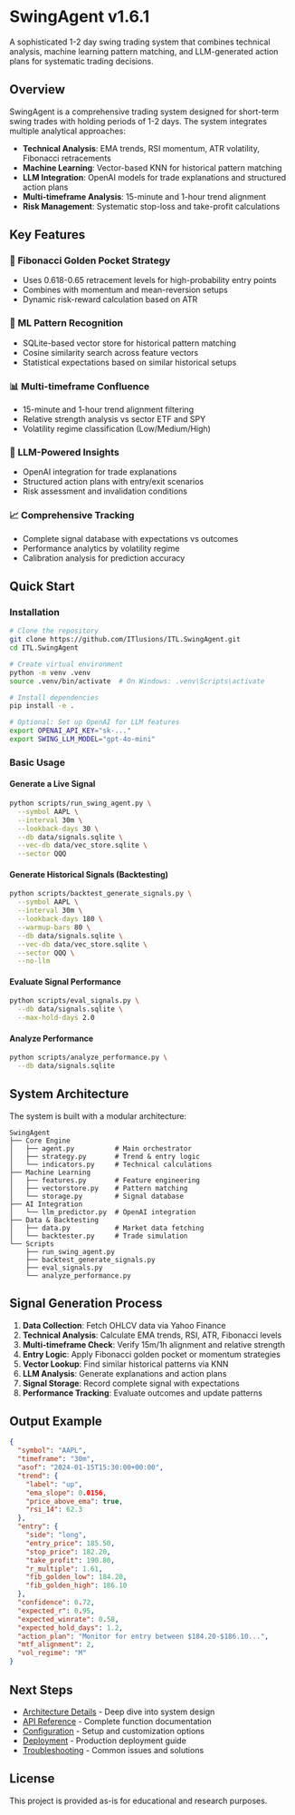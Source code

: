 # SwingAgent v1.6.1

A sophisticated 1-2 day swing trading system that combines technical analysis, machine learning pattern matching, and LLM-generated action plans for systematic trading decisions.

## Overview

SwingAgent is a comprehensive trading system designed for short-term swing trades with holding periods of 1-2 days. The system integrates multiple analytical approaches:

- **Technical Analysis**: EMA trends, RSI momentum, ATR volatility, Fibonacci retracements
- **Machine Learning**: Vector-based KNN for historical pattern matching
- **LLM Integration**: OpenAI models for trade explanations and structured action plans
- **Multi-timeframe Analysis**: 15-minute and 1-hour trend alignment
- **Risk Management**: Systematic stop-loss and take-profit calculations

## Key Features

### 🎯 Fibonacci Golden Pocket Strategy
- Uses 0.618-0.65 retracement levels for high-probability entry points
- Combines with momentum and mean-reversion setups
- Dynamic risk-reward calculation based on ATR

### 🧠 ML Pattern Recognition
- SQLite-based vector store for historical pattern matching
- Cosine similarity search across feature vectors
- Statistical expectations based on similar historical setups

### 📊 Multi-timeframe Confluence
- 15-minute and 1-hour trend alignment filtering
- Relative strength analysis vs sector ETF and SPY
- Volatility regime classification (Low/Medium/High)

### 🤖 LLM-Powered Insights
- OpenAI integration for trade explanations
- Structured action plans with entry/exit scenarios
- Risk assessment and invalidation conditions

### 📈 Comprehensive Tracking
- Complete signal database with expectations vs outcomes
- Performance analytics by volatility regime
- Calibration analysis for prediction accuracy

## Quick Start

### Installation

```bash
# Clone the repository
git clone https://github.com/ITlusions/ITL.SwingAgent.git
cd ITL.SwingAgent

# Create virtual environment
python -m venv .venv
source .venv/bin/activate  # On Windows: .venv\Scripts\activate

# Install dependencies
pip install -e .

# Optional: Set up OpenAI for LLM features
export OPENAI_API_KEY="sk-..."
export SWING_LLM_MODEL="gpt-4o-mini"
```

### Basic Usage

#### Generate a Live Signal

```bash
python scripts/run_swing_agent.py \
  --symbol AAPL \
  --interval 30m \
  --lookback-days 30 \
  --db data/signals.sqlite \
  --vec-db data/vec_store.sqlite \
  --sector QQQ
```

#### Generate Historical Signals (Backtesting)

```bash
python scripts/backtest_generate_signals.py \
  --symbol AAPL \
  --interval 30m \
  --lookback-days 180 \
  --warmup-bars 80 \
  --db data/signals.sqlite \
  --vec-db data/vec_store.sqlite \
  --sector QQQ \
  --no-llm
```

#### Evaluate Signal Performance

```bash
python scripts/eval_signals.py \
  --db data/signals.sqlite \
  --max-hold-days 2.0
```

#### Analyze Performance

```bash
python scripts/analyze_performance.py \
  --db data/signals.sqlite
```

## System Architecture

The system is built with a modular architecture:

```
SwingAgent
├── Core Engine
│   ├── agent.py          # Main orchestrator
│   ├── strategy.py       # Trend & entry logic
│   └── indicators.py     # Technical calculations
├── Machine Learning
│   ├── features.py       # Feature engineering
│   ├── vectorstore.py    # Pattern matching
│   └── storage.py        # Signal database
├── AI Integration
│   └── llm_predictor.py  # OpenAI integration
├── Data & Backtesting
│   ├── data.py           # Market data fetching
│   └── backtester.py     # Trade simulation
└── Scripts
    ├── run_swing_agent.py
    ├── backtest_generate_signals.py
    ├── eval_signals.py
    └── analyze_performance.py
```

## Signal Generation Process

1. **Data Collection**: Fetch OHLCV data via Yahoo Finance
2. **Technical Analysis**: Calculate EMA trends, RSI, ATR, Fibonacci levels
3. **Multi-timeframe Check**: Verify 15m/1h alignment and relative strength
4. **Entry Logic**: Apply Fibonacci golden pocket or momentum strategies
5. **Vector Lookup**: Find similar historical patterns via KNN
6. **LLM Analysis**: Generate explanations and action plans
7. **Signal Storage**: Record complete signal with expectations
8. **Performance Tracking**: Evaluate outcomes and update patterns

## Output Example

```json
{
  "symbol": "AAPL",
  "timeframe": "30m",
  "asof": "2024-01-15T15:30:00+00:00",
  "trend": {
    "label": "up",
    "ema_slope": 0.0156,
    "price_above_ema": true,
    "rsi_14": 62.3
  },
  "entry": {
    "side": "long",
    "entry_price": 185.50,
    "stop_price": 182.20,
    "take_profit": 190.80,
    "r_multiple": 1.61,
    "fib_golden_low": 184.20,
    "fib_golden_high": 186.10
  },
  "confidence": 0.72,
  "expected_r": 0.95,
  "expected_winrate": 0.58,
  "expected_hold_days": 1.2,
  "action_plan": "Monitor for entry between $184.20-$186.10...",
  "mtf_alignment": 2,
  "vol_regime": "M"
}
```

## Next Steps

- [Architecture Details](architecture.md) - Deep dive into system design
- [API Reference](api-reference.md) - Complete function documentation  
- [Configuration](configuration.md) - Setup and customization options
- [Deployment](deployment.md) - Production deployment guide
- [Troubleshooting](troubleshooting.md) - Common issues and solutions

## License

This project is provided as-is for educational and research purposes.